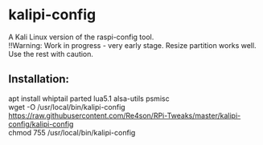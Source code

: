 # kalipi-config
  
A Kali Linux version of the raspi-config tool.  
!!Warning: Work in progress - very early stage. Resize partition works well. Use the rest with caution.  

## Installation:
apt install whiptail parted lua5.1 alsa-utils psmisc  
wget -O /usr/local/bin/kalipi-config https://raw.githubusercontent.com/Re4son/RPi-Tweaks/master/kalipi-config/kalipi-config  
chmod 755 /usr/local/bin/kalipi-config
